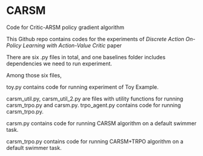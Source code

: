 # CARSM
Code for Critic-ARSM policy gradient algorithm

This Github repo contains codes for the experiments of *Discrete Action On-Policy Learning with Action-Value Critic* paper

There are six .py files in total, and one baselines folder includes dependencies we need to run experiment. 

Among those six files,

toy.py contains code for running experiment of Toy Example.

carsm_util.py, carsm_util_2.py are files with utility functions for running carsm_trpo.py and carsm.py.
trpo_agent.py contains code for running carsm_trpo.py.

carsm.py contains code for running CARSM algorithm on a default swimmer task.

carsm_trpo.py contains code for running CARSM+TRPO algorithm on a default swimmer task.
